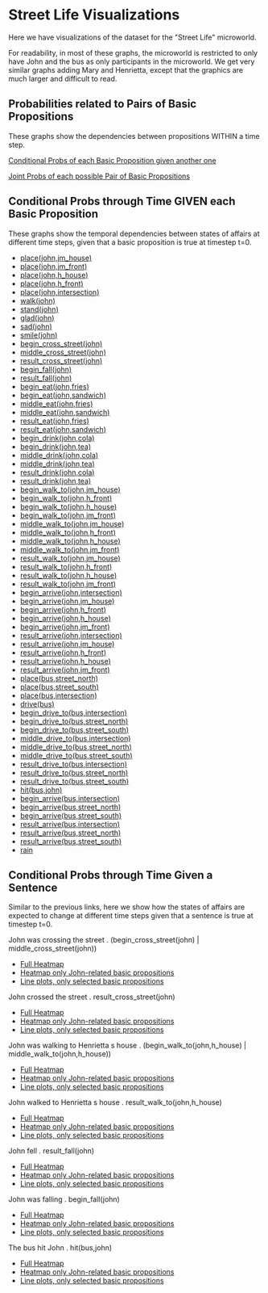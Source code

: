 # Street Life Visualizations

Here we have visualizations of the dataset for the "Street Life" microworld. 

For readability, in most of these graphs, the microworld is restricted to only have John and the bus as only participants in the microworld. We get very similar graphs adding Mary and Henrietta, except that the graphics are much larger and difficult to read.



## Probabilities related to Pairs of Basic Propositions

These graphs show the dependencies between propositions WITHIN a time step.

[Conditional Probs of each Basic Proposition given another one](https://iesus.github.io/dynamic-dss-websites/pairs/cond_probs.html)

[Joint Probs of each possible Pair of Basic Propositions](https://iesus.github.io/dynamic-dss-websites/pairs/joint_probs.html)



## Conditional Probs through Time GIVEN each Basic Proposition

These graphs show the temporal dependencies between states of affairs at different time steps, given that a basic proposition is true at timestep t=0.

* [place(john,jm_house)](https://iesus.github.io/dynamic-dss-websites/across_time/place_john_jm_house.html)
* [place(john,jm_front)](https://iesus.github.io/dynamic-dss-websites/across_time/place_john_jm_front.html)
* [place(john,h_house)](https://iesus.github.io/dynamic-dss-websites/across_time/place_john_h_house.html)
* [place(john,h_front)](https://iesus.github.io/dynamic-dss-websites/across_time/place_john_h_front.html)
* [place(john,intersection)](https://iesus.github.io/dynamic-dss-websites/across_time/place_john_intersection.html)
* [walk(john)](https://iesus.github.io/dynamic-dss-websites/across_time/walk_john.html)
* [stand(john)](https://iesus.github.io/dynamic-dss-websites/across_time/stand_john.html)
* [glad(john)](https://iesus.github.io/dynamic-dss-websites/across_time/glad_john.html)
* [sad(john)](https://iesus.github.io/dynamic-dss-websites/across_time/sad_john.html)
* [smile(john)](https://iesus.github.io/dynamic-dss-websites/across_time/smile_john.html)
* [begin_cross_street(john)](https://iesus.github.io/dynamic-dss-websites/across_time/begin_cross_street_john.html)
* [middle_cross_street(john)](https://iesus.github.io/dynamic-dss-websites/across_time/middle_cross_street_john.html)
* [result_cross_street(john)](https://iesus.github.io/dynamic-dss-websites/across_time/result_cross_street_john.html)
* [begin_fall(john)](https://iesus.github.io/dynamic-dss-websites/across_time/begin_fall_john.html)
* [result_fall(john)](https://iesus.github.io/dynamic-dss-websites/across_time/result_fall_john.html)
* [begin_eat(john,fries)](https://iesus.github.io/dynamic-dss-websites/across_time/begin_eat_john_fries.html)
* [begin_eat(john,sandwich)](https://iesus.github.io/dynamic-dss-websites/across_time/begin_eat_john_sandwich.html)
* [middle_eat(john,fries)](https://iesus.github.io/dynamic-dss-websites/across_time/middle_eat_john_fries.html)
* [middle_eat(john,sandwich)](https://iesus.github.io/dynamic-dss-websites/across_time/middle_eat_john_sandwich.html)
* [result_eat(john,fries)](https://iesus.github.io/dynamic-dss-websites/across_time/result_eat_john_fries.html)
* [result_eat(john,sandwich)](https://iesus.github.io/dynamic-dss-websites/across_time/result_eat_john_sandwich.html)
* [begin_drink(john,cola)](https://iesus.github.io/dynamic-dss-websites/across_time/begin_drink_john_cola.html)
* [begin_drink(john,tea)](https://iesus.github.io/dynamic-dss-websites/across_time/begin_drink_john_tea.html)
* [middle_drink(john,cola)](https://iesus.github.io/dynamic-dss-websites/across_time/middle_drink_john_cola.html)
* [middle_drink(john,tea)](https://iesus.github.io/dynamic-dss-websites/across_time/middle_drink_john_tea.html)
* [result_drink(john,cola)](https://iesus.github.io/dynamic-dss-websites/across_time/result_drink_john_cola.html)
* [result_drink(john,tea)](https://iesus.github.io/dynamic-dss-websites/across_time/result_drink_john_tea.html)
* [begin_walk_to(john,jm_house)](https://iesus.github.io/dynamic-dss-websites/across_time/begin_walk_to_john_jm_house.html)
* [begin_walk_to(john,h_front)](https://iesus.github.io/dynamic-dss-websites/across_time/begin_walk_to_john_h_front.html)
* [begin_walk_to(john,h_house)](https://iesus.github.io/dynamic-dss-websites/across_time/begin_walk_to_john_h_house.html)
* [begin_walk_to(john,jm_front)](https://iesus.github.io/dynamic-dss-websites/across_time/begin_walk_to_john_jm_front.html)
* [middle_walk_to(john,jm_house)](https://iesus.github.io/dynamic-dss-websites/across_time/middle_walk_to_john_jm_house.html)
* [middle_walk_to(john,h_front)](https://iesus.github.io/dynamic-dss-websites/across_time/middle_walk_to_john_h_front.html)
* [middle_walk_to(john,h_house)](https://iesus.github.io/dynamic-dss-websites/across_time/middle_walk_to_john_h_house.html)
* [middle_walk_to(john,jm_front)](https://iesus.github.io/dynamic-dss-websites/across_time/middle_walk_to_john_jm_front.html)
* [result_walk_to(john,jm_house)](https://iesus.github.io/dynamic-dss-websites/across_time/result_walk_to_john_jm_house.html)
* [result_walk_to(john,h_front)](https://iesus.github.io/dynamic-dss-websites/across_time/result_walk_to_john_h_front.html)
* [result_walk_to(john,h_house)](https://iesus.github.io/dynamic-dss-websites/across_time/result_walk_to_john_h_house.html)
* [result_walk_to(john,jm_front)](https://iesus.github.io/dynamic-dss-websites/across_time/result_walk_to_john_jm_front.html)
* [begin_arrive(john,intersection)](https://iesus.github.io/dynamic-dss-websites/across_time/begin_arrive_john_intersection.html)
* [begin_arrive(john,jm_house)](https://iesus.github.io/dynamic-dss-websites/across_time/begin_arrive_john_jm_house.html)
* [begin_arrive(john,h_front)](https://iesus.github.io/dynamic-dss-websites/across_time/begin_arrive_john_h_front.html)
* [begin_arrive(john,h_house)](https://iesus.github.io/dynamic-dss-websites/across_time/begin_arrive_john_h_house.html)
* [begin_arrive(john,jm_front)](https://iesus.github.io/dynamic-dss-websites/across_time/begin_arrive_john_jm_front.html)
* [result_arrive(john,intersection)](https://iesus.github.io/dynamic-dss-websites/across_time/result_arrive_john_intersection.html)
* [result_arrive(john,jm_house)](https://iesus.github.io/dynamic-dss-websites/across_time/result_arrive_john_jm_house.html)
* [result_arrive(john,h_front)](https://iesus.github.io/dynamic-dss-websites/across_time/result_arrive_john_h_front.html)
* [result_arrive(john,h_house)](https://iesus.github.io/dynamic-dss-websites/across_time/result_arrive_john_h_house.html)
* [result_arrive(john,jm_front)](https://iesus.github.io/dynamic-dss-websites/across_time/result_arrive_john_jm_front.html)
* [place(bus,street_north)](https://iesus.github.io/dynamic-dss-websites/across_time/place_bus_street_north.html)
* [place(bus,street_south)](https://iesus.github.io/dynamic-dss-websites/across_time/place_bus_street_south.html)
* [place(bus,intersection)](https://iesus.github.io/dynamic-dss-websites/across_time/place_bus_intersection.html)
* [drive(bus)](https://iesus.github.io/dynamic-dss-websites/across_time/drive_bus.html)
* [begin_drive_to(bus,intersection)](https://iesus.github.io/dynamic-dss-websites/across_time/begin_drive_to_bus_intersection.html)
* [begin_drive_to(bus,street_north)](https://iesus.github.io/dynamic-dss-websites/across_time/begin_drive_to_bus_street_north.html)
* [begin_drive_to(bus,street_south)](https://iesus.github.io/dynamic-dss-websites/across_time/begin_drive_to_bus_street_south.html)
* [middle_drive_to(bus,intersection)](https://iesus.github.io/dynamic-dss-websites/across_time/middle_drive_to_bus_intersection.html)
* [middle_drive_to(bus,street_north)](https://iesus.github.io/dynamic-dss-websites/across_time/middle_drive_to_bus_street_north.html)
* [middle_drive_to(bus,street_south)](https://iesus.github.io/dynamic-dss-websites/across_time/middle_drive_to_bus_street_south.html)
* [result_drive_to(bus,intersection)](https://iesus.github.io/dynamic-dss-websites/across_time/result_drive_to_bus_intersection.html)
* [result_drive_to(bus,street_north)](https://iesus.github.io/dynamic-dss-websites/across_time/result_drive_to_bus_street_north.html)
* [result_drive_to(bus,street_south)](https://iesus.github.io/dynamic-dss-websites/across_time/result_drive_to_bus_street_south.html)
* [hit(bus,john)](https://iesus.github.io/dynamic-dss-websites/across_time/hit_bus_john.html)
* [begin_arrive(bus,intersection)](https://iesus.github.io/dynamic-dss-websites/across_time/begin_arrive_bus_intersection.html)
* [begin_arrive(bus,street_north)](https://iesus.github.io/dynamic-dss-websites/across_time/begin_arrive_bus_street_north.html)
* [begin_arrive(bus,street_south)](https://iesus.github.io/dynamic-dss-websites/across_time/begin_arrive_bus_street_south.html)
* [result_arrive(bus,intersection)](https://iesus.github.io/dynamic-dss-websites/across_time/result_arrive_bus_intersection.html)
* [result_arrive(bus,street_north)](https://iesus.github.io/dynamic-dss-websites/across_time/result_arrive_bus_street_north.html)
* [result_arrive(bus,street_south)](https://iesus.github.io/dynamic-dss-websites/across_time/result_arrive_bus_street_south.html)
* [rain](https://iesus.github.io/dynamic-dss-websites/across_time/rain.html)

## Conditional Probs through Time Given a Sentence

Similar to the previous links, here we show how the states of affairs are expected to change at different time steps given that a sentence is true at timestep t=0.

John was crossing the street . (begin_cross_street(john) | middle_cross_street(john))

* [Full Heatmap](https://iesus.github.io/dynamic-dss-websites/across_time/john_was_crossing_the_street_HM_all.html)
* [Heatmap only John-related basic propositions](https://iesus.github.io/dynamic-dss-websites/across_time/john_was_crossing_the_street_HM_john.html)
* [Line plots, only selected basic propositions](https://iesus.github.io/dynamic-dss-websites/across_time/john_was_crossing_the_street_lines_cross.html)

John crossed the street .  result_cross_street(john)

* [Full Heatmap](https://iesus.github.io/dynamic-dss-websites/across_time/john_crossed_the_street_HM_all.html)
* [Heatmap only John-related basic propositions](https://iesus.github.io/dynamic-dss-websites/across_time/john_crossed_the_street_HM_john.html)
* [Line plots, only selected basic propositions](https://iesus.github.io/dynamic-dss-websites/across_time/john_crossed_the_street_lines_cross.html)

John was walking to Henrietta s house .  (begin_walk_to(john,h_house) | middle_walk_to(john,h_house))

* [Full Heatmap](https://iesus.github.io/dynamic-dss-websites/across_time/john_was_walking_to_henrietta_s_house_HM_all.html)
* [Heatmap only John-related basic propositions](https://iesus.github.io/dynamic-dss-websites/across_time/john_was_walking_to_henrietta_s_house_HM_john.html)
* [Line plots, only selected basic propositions](https://iesus.github.io/dynamic-dss-websites/across_time/john_was_walking_to_henrietta_s_house_lines_cross.html)

John walked to Henrietta s house . result_walk_to(john,h_house)

* [Full Heatmap](https://iesus.github.io/dynamic-dss-websites/across_time/john_walked_to_henrietta_s_house_HM_all.html)
* [Heatmap only John-related basic propositions](https://iesus.github.io/dynamic-dss-websites/across_time/john_walked_to_henrietta_s_house_HM_john.html)
* [Line plots, only selected basic propositions](https://iesus.github.io/dynamic-dss-websites/across_time/john_walked_to_henrietta_s_house_lines_cross.html)

John fell .  result_fall(john)

* [Full Heatmap](https://iesus.github.io/dynamic-dss-websites/across_time/john_fell_HM_all.html)
* [Heatmap only John-related basic propositions](https://iesus.github.io/dynamic-dss-websites/across_time/john_fell_HM_john.html)
* [Line plots, only selected basic propositions](https://iesus.github.io/dynamic-dss-websites/across_time/john_fell_lines_cross.html)

John was falling .  begin_fall(john)

* [Full Heatmap](https://iesus.github.io/dynamic-dss-websites/across_time/john_was_falling_HM_all.html)
* [Heatmap only John-related basic propositions](https://iesus.github.io/dynamic-dss-websites/across_time/john_was_falling_HM_john.html)
* [Line plots, only selected basic propositions](https://iesus.github.io/dynamic-dss-websites/across_time/john_was_falling_lines_cross.html)

The bus hit John .  hit(bus,john)

* [Full Heatmap](https://iesus.github.io/dynamic-dss-websites/across_time/the_bus_hit_john_HM_all.html)
* [Heatmap only John-related basic propositions](https://iesus.github.io/dynamic-dss-websites/across_time/the_bus_hit_john_HM_john.html)
* [Line plots, only selected basic propositions](https://iesus.github.io/dynamic-dss-websites/across_time/the_bus_hit_john_lines_cross.html)


